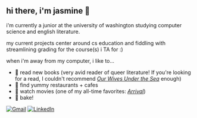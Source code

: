 ## hi there, i'm jasmine 👋

i'm currently a junior at the university of washington studying computer science and english literature. 

my current projects center around cs education and fiddling with streamlining grading for the course(s) i TA for :)

when i'm away from my computer, i like to...
  * 🌈 read new books (very avid reader of queer literature! If you're looking for a read, I couldn't recommend [*Our Wives Under the Sea*](https://www.goodreads.com/book/show/58659343-our-wives-under-the-sea?ref=nav_sb_ss_1_18) enough)
  * 🍣 find yummy restaurants + cafes
  * 🎥 watch movies (one of my all-time favorites: [*Arrival*](https://www.imdb.com/title/tt2543164/))
  * 🍪 bake!

<div text-align="center"> 
  <a href="mailto:jjasminechii@gmail.com"><img src="https://img.shields.io/badge/-Gmail-%23333?style=for-the-badge&logo=gmail&logoColor=white" alt="Gmail"></a>
  <a href="https://www.linkedin.com/in/jjasminechii/" target="_blank"><img src="https://img.shields.io/badge/-LinkedIn-%230077B5?style=for-the-badge&logo=linkedin&logoColor=white" alt="LinkedIn"></a> 
</div>


